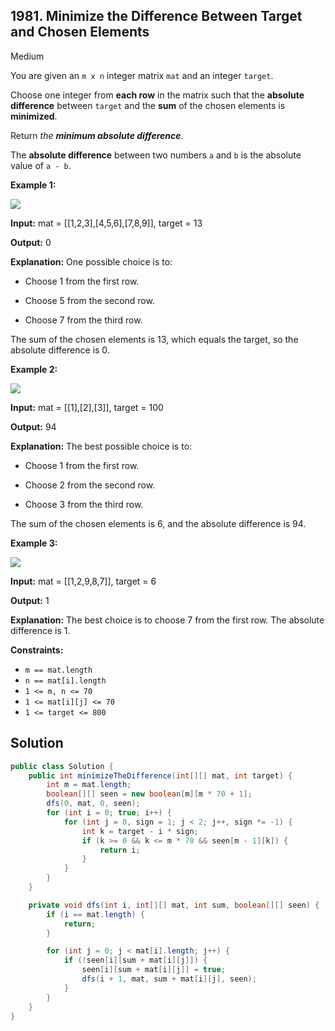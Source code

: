 ## 1981\. Minimize the Difference Between Target and Chosen Elements

Medium

You are given an `m x n` integer matrix `mat` and an integer `target`.

Choose one integer from **each row** in the matrix such that the **absolute difference** between `target` and the **sum** of the chosen elements is **minimized**.

Return _the **minimum absolute difference**_.

The **absolute difference** between two numbers `a` and `b` is the absolute value of `a - b`.

**Example 1:**

![](https://assets.leetcode.com/uploads/2021/08/03/matrix1.png)

**Input:** mat = [[1,2,3],[4,5,6],[7,8,9]], target = 13

**Output:** 0

**Explanation:** One possible choice is to: 

- Choose 1 from the first row. 

- Choose 5 from the second row. 

- Choose 7 from the third row. 
  
The sum of the chosen elements is 13, which equals the target, so the absolute difference is 0.

**Example 2:**

![](https://assets.leetcode.com/uploads/2021/08/03/matrix1-1.png)

**Input:** mat = [[1],[2],[3]], target = 100

**Output:** 94

**Explanation:** The best possible choice is to: 

- Choose 1 from the first row. 

- Choose 2 from the second row. 

- Choose 3 from the third row. 
  
The sum of the chosen elements is 6, and the absolute difference is 94.

**Example 3:**

![](https://assets.leetcode.com/uploads/2021/08/03/matrix1-3.png)

**Input:** mat = [[1,2,9,8,7]], target = 6

**Output:** 1

**Explanation:** The best choice is to choose 7 from the first row. The absolute difference is 1.

**Constraints:**

*   `m == mat.length`
*   `n == mat[i].length`
*   `1 <= m, n <= 70`
*   `1 <= mat[i][j] <= 70`
*   `1 <= target <= 800`

## Solution

```java
public class Solution {
    public int minimizeTheDifference(int[][] mat, int target) {
        int m = mat.length;
        boolean[][] seen = new boolean[m][m * 70 + 1];
        dfs(0, mat, 0, seen);
        for (int i = 0; true; i++) {
            for (int j = 0, sign = 1; j < 2; j++, sign *= -1) {
                int k = target - i * sign;
                if (k >= 0 && k <= m * 70 && seen[m - 1][k]) {
                    return i;
                }
            }
        }
    }

    private void dfs(int i, int[][] mat, int sum, boolean[][] seen) {
        if (i == mat.length) {
            return;
        }

        for (int j = 0; j < mat[i].length; j++) {
            if (!seen[i][sum + mat[i][j]]) {
                seen[i][sum + mat[i][j]] = true;
                dfs(i + 1, mat, sum + mat[i][j], seen);
            }
        }
    }
}
```